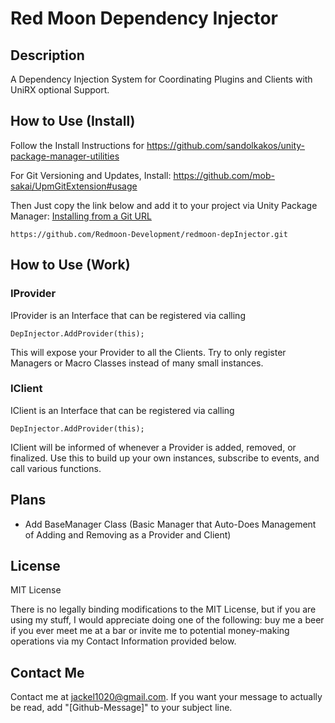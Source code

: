 # Red Moon Dependency Injector

## Description
A Dependency Injection System for Coordinating Plugins and Clients with UniRX optional Support.

## How to Use (Install)
Follow the Install Instructions for https://github.com/sandolkakos/unity-package-manager-utilities

For Git Versioning and Updates, Install: https://github.com/mob-sakai/UpmGitExtension#usage

Then Just copy the link below and add it to your project via Unity Package Manager: [Installing from a Git URL](https://docs.unity3d.com/Manual/upm-ui-giturl.html)
```
https://github.com/Redmoon-Development/redmoon-depInjector.git
```

## How to Use (Work)

### IProvider

IProvider is an Interface that can be registered via calling 
```
DepInjector.AddProvider(this);
```
This will expose your Provider to all the Clients. Try to only register Managers or Macro Classes instead of many small instances.

### IClient

IClient is an Interface that can be registered via calling
```
DepInjector.AddProvider(this);
```
IClient will be informed of whenever a Provider is added, removed, or finalized.
Use this to build up your own instances, subscribe to events, and call various functions.

## Plans

- Add BaseManager Class (Basic Manager that Auto-Does Management of Adding and Removing as a Provider and Client)

## License
MIT License

There is no legally binding modifications to the MIT License, but if you are using my stuff, I would appreciate doing one of the following: buy me a beer if you ever meet me at a bar or invite me to potential money-making operations via my Contact Information provided below.

## Contact Me
Contact me at jackel1020@gmail.com.
If you want your message to actually be read, add "[Github-Message]" to your subject line.
